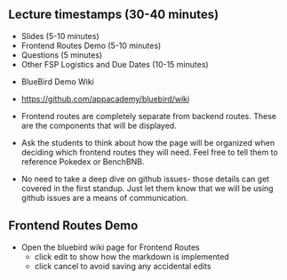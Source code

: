 ## Lecture timestamps (30-40 minutes)
  - Slides (5-10 minutes)
  - Frontend Routes Demo (5-10 minutes)
  - Questions (5 minutes)
  - Other FSP Logistics and Due Dates (10-15 minutes)


* BlueBird Demo Wiki
 - https://github.com/appacademy/bluebird/wiki

* Frontend routes are completely separate from backend routes. These are the components that will be displayed. 

* Ask the students to think about how the page will be organized when deciding which frontend routes they will need. Feel free to tell them to reference Pokedex or BenchBNB. 

* No need to take a deep dive on github issues- those details can get covered in the first standup. Just let them know that we will be using github issues are a means of communication. 

## Frontend Routes Demo
- Open the bluebird wiki page for Frontend Routes
   - click edit to show how the markdown is implemented
   - click cancel to avoid saving any accidental edits 